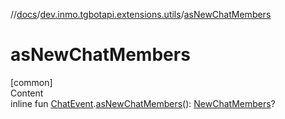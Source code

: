 //[docs](../../index.md)/[dev.inmo.tgbotapi.extensions.utils](index.md)/[asNewChatMembers](as-new-chat-members.md)



# asNewChatMembers  
[common]  
Content  
inline fun [ChatEvent](../dev.inmo.tgbotapi.types.message.ChatEvents.abstracts/-chat-event/index.md).[asNewChatMembers](as-new-chat-members.md)(): [NewChatMembers](../dev.inmo.tgbotapi.types.message.ChatEvents/-new-chat-members/index.md)?  



